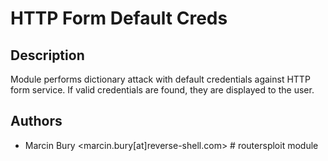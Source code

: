 # HTTP Form Default Creds

## Description
Module performs dictionary attack with default credentials against HTTP form service. If valid credentials are found, they are displayed to the user.

## Authors
* Marcin Bury <marcin.bury[at]reverse-shell.com> # routersploit module

